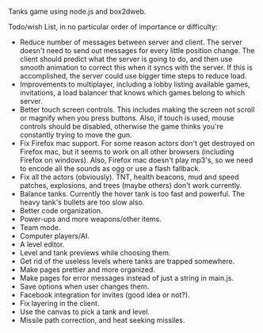 Tanks game using node.js and box2dweb.

Todo/wish List, in no particular order of importance or difficulty:
- Reduce number of messages between server and client. The server doesn't need to send out messages for every little position change. The client should predict what the server is going to do, and then use smooth animation to correct this when it syncs with the server. If this is accomplished, the server could use bigger time steps to reduce load.
- Improvements to multiplayer, including a lobby listing available games, invitations, a load balancer that knows which games belong to which server.
- Better touch screen controls. This includes making the screen not scroll or magnify when you press buttons. Also, if touch is used, mouse controls should be disabled, otherwise the game thinks you're constantly trying to move the gun.
- Fix Firefox mac support. For some reason actors don't get destroyed on Firefox mac, but it seems to work on all other browsers (including Firefox on windows). Also, Firefox mac doesn't play mp3's, so we need to encode all the sounds as ogg or use a flash fallback.
- Fix all the actors (obviously). TNT, health beacons, mud and speed patches, explosions, and trees (maybe others) don't work currently.
- Balance tanks. Currently the hover tank is too fast and powerful. The heavy tank's bullets are too slow also.
- Better code organization.
- Power-ups and more weapons/other items.
- Team mode.
- Computer players/AI.
- A level editor.
- Level and tank previews while choosing them.
- Get rid of the useless levels where tanks are trapped somewhere.
- Make pages prettier and more organized.
- Make pages for error messages instead of just a string in main.js.
- Save options when user changes them.
- Facebook integration for invites (good idea or not?).
- Fix layering in the client.
- Use the canvas to pick a tank and level.
- Missile path correction, and heat seeking missiles.
